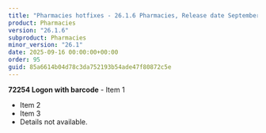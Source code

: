 ```yaml
---
title: "Pharmacies hotfixes - 26.1.6 Pharmacies, Release date September 16, 2025 - Hotfixes"
product: Pharmacies
version: "26.1.6"
subproduct: Pharmacies
minor_version: "26.1"
date: 2025-09-16 00:00:00+00:00
order: 95
guid: 85a6614b04d78c3da752193b54ade47f80872c5e
---
```


**72254 Logon with barcode** - Item 1- Item 2- Item 3- Details not available.
